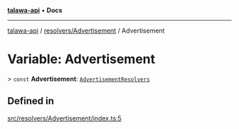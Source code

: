 [**talawa-api**](../../../README.md) • **Docs**

***

[talawa-api](../../../modules.md) / [resolvers/Advertisement](../README.md) / Advertisement

# Variable: Advertisement

\> `const` **Advertisement**: [`AdvertisementResolvers`](../../../types/generatedGraphQLTypes/type-aliases/AdvertisementResolvers.md)

## Defined in

[src/resolvers/Advertisement/index.ts:5](https://github.com/PalisadoesFoundation/talawa-api/blob/2f8fb6988cd34004fbbf76550c8eef691b861a19/src/resolvers/Advertisement/index.ts#L5)

